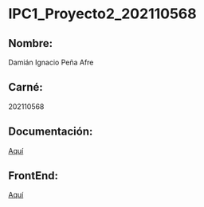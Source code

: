 # IPC1_Proyecto2_202110568

## Nombre: 
Damián Ignacio Peña Afre

## Carné:
202110568

## Documentación: 
[Aquí](https://documenter.getpostman.com/view/19336675/UVyxRts2)


## FrontEnd: 
[Aquí](https://damianpeaf.github.io/IPC1_Proyecto2_202110568_frontend/)
